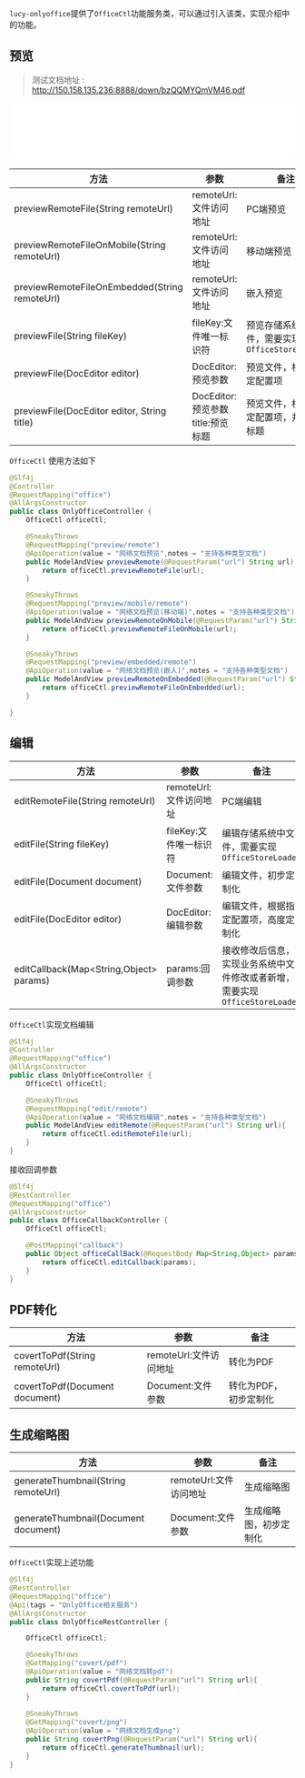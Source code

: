 `lucy-onlyoffice`提供了`OfficeCtl`功能服务类，可以通过引入该类，实现介绍中的功能。

## 预览
> 测试文档地址 : http://150.158.135.236:8888/down/bzQQMYQmVM46.pdf

 <iframe  
 width=100% 
 height=100px
 src="/input.html"  
 frameborder=0  
 allowfullscreen>
 </iframe>

| 方法                                          | 参数                               | 备注                                            |
| --------------------------------------------- | ---------------------------------- | ----------------------------------------------- |
| previewRemoteFile(String remoteUrl)           | remoteUrl:文件访问地址             | PC端预览                                        |
| previewRemoteFileOnMobile(String remoteUrl)   | remoteUrl:文件访问地址             | 移动端预览                                      |
| previewRemoteFileOnEmbedded(String remoteUrl) | remoteUrl:文件访问地址             | 嵌入预览                                        |
| previewFile(String fileKey)                   | fileKey:文件唯一标识符             | 预览存储系统中文件，需要实现`OfficeStoreLoader` |
| previewFile(DocEditor editor)                 | DocEditor: 预览参数                | 预览文件，根据指定配置项                        |
| previewFile(DocEditor editor, String title)   | DocEditor: 预览参数 title:预览标题 | 预览文件，根据指定配置项，并指定标题            |





`OfficeCtl` 使用方法如下

```java
@Slf4j
@Controller
@RequestMapping("office")
@AllArgsConstructor
public class OnlyOfficeController {
    OfficeCtl officeCtl;

    @SneakyThrows
    @RequestMapping("preview/remote")
    @ApiOperation(value = "网络文档预览",notes = "支持各种类型文档")
    public ModelAndView previewRemote(@RequestParam("url") String url) {
        return officeCtl.previewRemoteFile(url);
    }

    @SneakyThrows
    @RequestMapping("preview/mobile/remote")
    @ApiOperation(value = "网络文档预览(移动端)",notes = "支持各种类型文档")
    public ModelAndView previewRemoteOnMobile(@RequestParam("url") String url) {
        return officeCtl.previewRemoteFileOnMobile(url);
    }

    @SneakyThrows
    @RequestMapping("preview/embedded/remote")
    @ApiOperation(value = "网络文档预览(嵌入)",notes = "支持各种类型文档")
    public ModelAndView previewRemoteOnEmbedded(@RequestParam("url") String url) {
        return officeCtl.previewRemoteFileOnEmbedded(url);
    }

}

```

## 编辑

| 方法                                    | 参数                   | 备注                                                         |
| --------------------------------------- | ---------------------- | ------------------------------------------------------------ |
| editRemoteFile(String remoteUrl)        | remoteUrl:文件访问地址 | PC端编辑                                                     |
| editFile(String fileKey)                | fileKey:文件唯一标识符 | 编辑存储系统中文件，需要实现`OfficeStoreLoader`              |
| editFile(Document document)             | Document:文件参数      | 编辑文件，初步定制化                                         |
| editFile(DocEditor editor)              | DocEditor: 编辑参数    | 编辑文件，根据指定配置项，高度定制化                         |
| editCallback(Map<String,Object> params) | params:回调参数        | 接收修改后信息，实现业务系统中文件修改或者新增，需要实现`OfficeStoreLoader` |

`OfficeCtl`实现文档编辑

```java
@Slf4j
@Controller
@RequestMapping("office")
@AllArgsConstructor
public class OnlyOfficeController {
    OfficeCtl officeCtl;

    @SneakyThrows
    @RequestMapping("edit/remote")
    @ApiOperation(value = "网络文档编辑",notes = "支持各种类型文档")
    public ModelAndView editRemote(@RequestParam("url") String url){
        return officeCtl.editRemoteFile(url);
    }
}

```

接收回调参数

```java
@Slf4j
@RestController
@RequestMapping("office")
@AllArgsConstructor
public class OfficeCallbackController {
    OfficeCtl officeCtl;

    @PostMapping("callback")
    public Object officeCallBack(@RequestBody Map<String,Object> params){
        return officeCtl.editCallback(params);
    }
}

```

## PDF转化

| 方法                           | 参数                   | 备注                  |
| ------------------------------ | ---------------------- | --------------------- |
| covertToPdf(String remoteUrl)  | remoteUrl:文件访问地址 | 转化为PDF             |
| covertToPdf(Document document) | Document:文件参数      | 转化为PDF，初步定制化 |



## 生成缩略图

| 方法                                 | 参数                   | 备注                   |
| ------------------------------------ | ---------------------- | ---------------------- |
| generateThumbnail(String remoteUrl)  | remoteUrl:文件访问地址 | 生成缩略图             |
| generateThumbnail(Document document) | Document:文件参数      | 生成缩略图，初步定制化 |



`OfficeCtl`实现上述功能

```java
@Slf4j
@RestController
@RequestMapping("office")
@Api(tags = "OnlyOffice相关服务")
@AllArgsConstructor
public class OnlyOfficeRestController {

    OfficeCtl officeCtl;

    @SneakyThrows
    @GetMapping("covert/pdf")
    @ApiOperation(value = "网络文档转pdf")
    public String covertPdf(@RequestParam("url") String url){
        return officeCtl.covertToPdf(url);
    }
    
    @SneakyThrows
    @GetMapping("covert/png")
    @ApiOperation(value = "网络文档生成png")
    public String covertPng(@RequestParam("url") String url){
        return officeCtl.generateThumbnail(url);
    }
}

```

